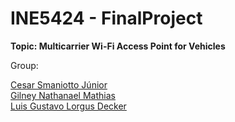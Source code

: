 # INE5424 - FinalProject

**Topic: Multicarrier Wi-Fi Access Point for Vehicles**

Group:

[Cesar Smaniotto Júnior](https://github.com/csmaniottojr)\
[Gilney Nathanael Mathias](https://github.com/nogenem)\
[Luis Gustavo Lorgus Decker](https://github.com/luisdecker)
